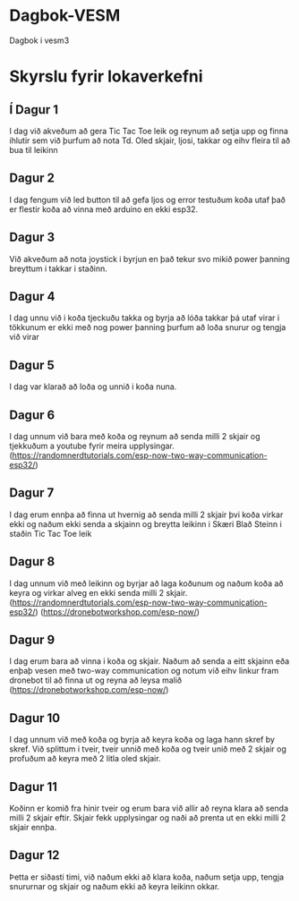 # Dagbok-VESM
Dagbok i vesm3
# Skyrslu fyrir lokaverkefni

##  Í Dagur 1 
I dag við akveðum að gera Tic Tac Toe leik og reynum að setja upp og finna ihlutir sem við þurfum að nota
Td. Oled skjair, ljosi, takkar og eihv fleira til að bua til leikinn 

## Dagur 2
I dag fengum við led button til að gefa ljos og error testuðum koða utaf það er flestir koða að vinna með arduino en ekki esp32.

## Dagur 3
Við akveðum að nota joystick i byrjun en það tekur svo mikið power þanning breyttum i takkar i staðinn.

## Dagur 4
I dag unnu við i koða tjeckuðu takka og byrja að lóða takkar þá utaf virar i tökkunum er ekki með nog power þanning þurfum að loða snurur og tengja við virar

## Dagur 5
I dag var klarað að loða og unnið i koða nuna. 

## Dagur 6
I dag unnum við bara með koða og reynum að senda milli 2 skjair og tjekkuðum a youtube fyrir meira upplysingar.
(https://randomnerdtutorials.com/esp-now-two-way-communication-esp32/)

## Dagur 7 
I dag erum ennþa að finna ut hvernig að senda milli 2 skjair þvi koða virkar ekki og naðum ekki senda a skjainn og breytta leikinn i Skæri Blað Steinn i staðin Tic Tac Toe leik 

## Dagur 8 
I dag unnum við með leikinn og byrjar að laga koðunum og naðum koða að keyra og virkar alveg en ekki senda milli 2 skjair.
(https://randomnerdtutorials.com/esp-now-two-way-communication-esp32/)
(https://dronebotworkshop.com/esp-now/)

## Dagur 9 
I dag erum bara að vinna i koða og skjair. Naðum að senda a eitt skjainn eða enþaþ vesen með two-way communication og notum við eihv linkur fram dronebot til að finna ut og reyna að leysa malið
(https://dronebotworkshop.com/esp-now/)

## Dagur 10 
I dag unnum við með koða og byrja að keyra koða og laga hann skref by skref. Við splittum i tveir, tveir unnið með koða og tveir unið með 2 skjair og profuðum að keyra með 2 litla oled skjair. 

## Dagur 11
Koðinn er komið fra hinir tveir og erum bara við allir að reyna klara að senda milli 2 skjair eftir. Skjair fekk upplysingar og naði að prenta ut en ekki milli 2 skjair ennþa.

## Dagur 12 
Þetta er siðasti timi, við naðum ekki að klara koða,  naðum setja upp, tengja snururnar og skjair og naðum ekki að keyra leikinn okkar. 
